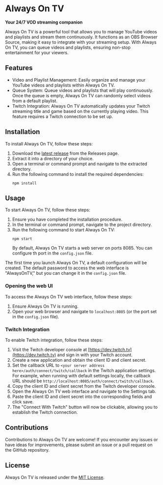# Always On TV

**Your 24/7 VOD streaming companion**

Always On TV is a powerful tool that allows you to manage YouTube videos and playlists and stream them continuously. It functions as an OBS Browser Source, making it easy to integrate with your streaming setup. With Always On TV, you can queue videos and playlists, ensuring non-stop entertainment for your viewers.

## Features

- Video and Playlist Management: Easily organize and manage your YouTube videos and playlists within Always On TV.
- Queue System: Queue videos and playlists that will play continuously. Once the queue is empty, Always On TV can randomly select videos from a default playlist.
- Twitch Integration: Always On TV automatically updates your Twitch streaming title and game based on the currently playing video. This feature requires a Twitch connection to be set up.

## Installation

To install Always On TV, follow these steps:

1. Download the [latest release](https://github.com/AlwaysOnTV/AlwaysOnTV/releases/latest) from the Releases page.
2. Extract it into a directory of your choice.
3. Open a terminal or command prompt and navigate to the extracted directory.
4. Run the following command to install the required dependencies:
   ```
   npm install
   ```
   
## Usage

To start Always On TV, follow these steps:

1. Ensure you have completed the installation procedure.
2. In the terminal or command prompt, navigate to the project directory.
3. Run the following command to start Always On TV:
   ```
   npm start
   ```
   By default, Always On TV starts a web server on ports 8085. You can configure th port in the `config.json` file.

The first time you launch Always On TV, a default configuration will be created. The default password to access the web interface is "AlwaysOnTV," but you can change it in the `config.json` file.

### Opening the web UI

To access the Always On TV web interface, follow these steps:

1. Ensure Always On TV is running.
2. Open your web browser and navigate to `localhost:8085` (or the port set in the `config.json` file).

### Twitch Integration

To enable Twitch integration, follow these steps:

1. Visit the Twitch developer console at [https://dev.twitch.tv](https://dev.twitch.tv) and sign in with your Twitch account.
2. Create a new application and obtain the client ID and client secret.
3. Set the callback URL to `<your server address here>/auth/connect/twitch/callback` in the Twitch application settings. For example, when running with default settings locally, the callback URL should be `http://localhost:8085/auth/connect/twitch/callback`.
4. Copy the client ID and client secret from the Twitch developer console.
5. Open the Always On TV web interface and navigate to the Settings tab.
6. Paste the client ID and client secret into the corresponding fields and click save.
7. The "Connect With Twitch" button will now be clickable, allowing you to establish the Twitch connection.

## Contributions

Contributions to Always On TV are welcome! If you encounter any issues or have ideas for improvements, please submit an issue or a pull request on the GitHub repository.

## License

Always On TV is released under the [MIT License](LICENSE).